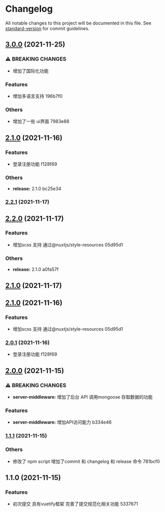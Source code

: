 # Changelog

All notable changes to this project will be documented in this file. See [standard-version](https://github.com/conventional-changelog/standard-version) for commit guidelines.

## [3.0.0](///compare/v2.2.1...v3.0.0) (2021-11-25)


### ⚠ BREAKING CHANGES

* 增加了国际化功能

### Features

* 增加多语言支持 196b7f0


### Others

* 增加了一些 ui界面 7983e88

## [2.1.0](///compare/v2.0.0...v2.1.0) (2021-11-16)


### Features

* 登录注册功能 f128f69


### Others

* **release:** 2.1.0 bc25e34

### [2.2.1](///compare/v2.2.0...v2.2.1) (2021-11-17)

## [2.2.0](///compare/v2.0.1...v2.2.0) (2021-11-17)


### Features

* 增加scss 支持 通过@nuxtjs/style-resources 05d95d1


### Others

* **release:** 2.1.0 a0fa57f

## [2.1.0](///compare/v2.0.1...v2.1.0) (2021-11-17)
## [2.1.0](///compare/v2.0.0...v2.1.0) (2021-11-16)


### Features

* 增加scss 支持 通过@nuxtjs/style-resources 05d95d1

### [2.0.1](///compare/v2.0.0...v2.0.1) (2021-11-16)
* 登录注册功能 f128f69

## [2.0.0](///compare/v1.1.1...v2.0.0) (2021-11-15)


### ⚠ BREAKING CHANGES

* **server-middleware:** 增加了后台 API 调用mongoose 存取数据的功能

### Features

* **server-middleware:** 增加API访问能力 b334e46

### [1.1.1](///compare/v1.1.0...v1.1.1) (2021-11-15)


### Others

* 修改了 npm script  增加了commit 和 changelog 和 release 命令 781bcf0

## 1.1.0 (2021-11-15)


### Features

* 初次提交 具有vuetify框架 完善了提交规范化相关功能 5337671
